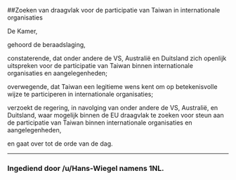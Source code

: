 ##Zoeken van draagvlak voor de participatie van Taiwan in internationale organisaties 
 
De Kamer,

gehoord de beraadslaging,

constaterende, dat onder andere de VS, Australië en Duitsland zich openlijk uitspreken voor de participatie van Taiwan binnen internationale organisaties en aangelegenheden;

overwegende, dat Taiwan een legitieme wens kent om op betekenisvolle wijze te participeren in internationale organisaties;

verzoekt de regering, in navolging van onder andere de VS, Australië, en Duitsland, waar mogelijk binnen de EU draagvlak te zoeken voor steun aan de participatie van Taiwan binnen internationale organisaties en aangelegenheden,

en gaat over tot de orde van de dag.

---

### Ingediend door /u/Hans-Wiegel namens 1NL. 
    